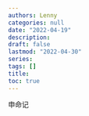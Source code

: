 ```yaml
---
authors: Lenny
categories: null
date: "2022-04-19"
description: 
draft: false
lastmod: "2022-04-30"
series:
tags: []
title: 
toc: true
---
```

申命记
<!--more-->



 
